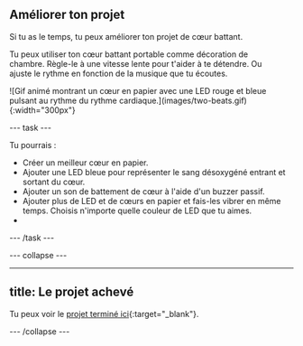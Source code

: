 ## Améliorer ton projet

<div style="display: flex; flex-wrap: wrap">
<div style="flex-basis: 200px; flex-grow: 1; margin-right: 15px;">
Si tu as le temps, tu peux améliorer ton projet de cœur battant. 

Tu peux utiliser ton cœur battant portable comme décoration de chambre. Règle-le à une vitesse lente pour t'aider à te détendre. Ou ajuste le rythme en fonction de la musique que tu écoutes. 
</div>
<div>
![Gif animé montrant un cœur en papier avec une LED rouge et bleue pulsant au rythme du rythme cardiaque.](images/two-beats.gif){:width="300px"}
</div>
</div>

--- task ---

Tu pourrais :
+ Créer un meilleur cœur en papier.
+ Ajouter une LED bleue pour représenter le sang désoxygéné entrant et sortant du cœur.
+ Ajouter un son de battement de cœur à l'aide d'un buzzer passif.
+ Ajouter plus de LED et de cœurs en papier et fais-les vibrer en même temps. Choisis n'importe quelle couleur de LED que tu aimes.
+
--- /task ---

--- collapse ---

---
title: Le projet achevé
---

Tu peux voir le [projet terminé ici](https://rpf.io/p/fr-FR/beating-heart-get){:target="_blank"}.

--- /collapse ---
